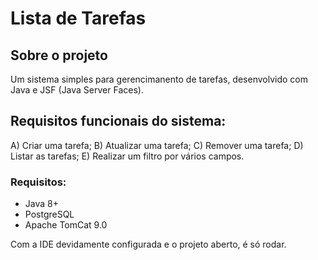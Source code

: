 # Lista de Tarefas

## Sobre o projeto
Um sistema simples para gerencimanento de tarefas, desenvolvido com Java e JSF (Java Server Faces).

## Requisitos funcionais do sistema:
A) Criar uma tarefa;
B) Atualizar uma tarefa;
C) Remover uma tarefa;
D) Listar as tarefas;
E) Realizar um filtro por vários campos.

### Requisitos:
+ Java 8+
+ PostgreSQL
+ Apache TomCat 9.0

Com a IDE devidamente configurada e o projeto aberto, é só rodar.
